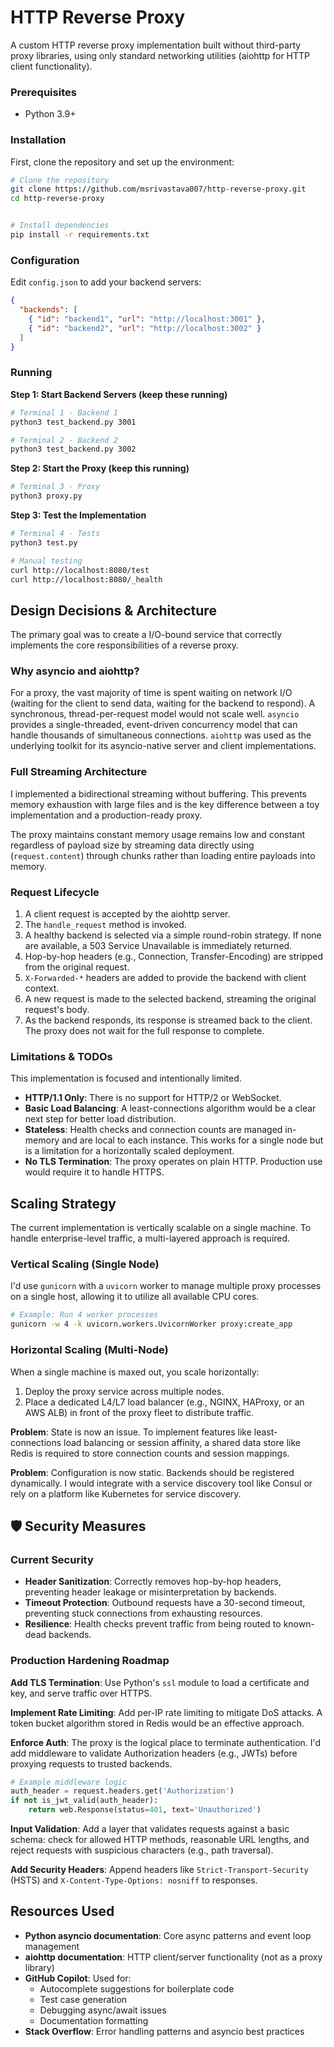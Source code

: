 # HTTP Reverse Proxy

A custom HTTP reverse proxy implementation built without third-party proxy libraries, using only standard networking utilities (aiohttp for HTTP client functionality).

### Prerequisites
- Python 3.9+

### Installation

First, clone the repository and set up the environment:

```bash
# Clone the repository
git clone https://github.com/msrivastava007/http-reverse-proxy.git
cd http-reverse-proxy


# Install dependencies
pip install -r requirements.txt
```

### Configuration
Edit `config.json` to add your backend servers:
```json
{
  "backends": [
    { "id": "backend1", "url": "http://localhost:3001" },
    { "id": "backend2", "url": "http://localhost:3002" }
  ]
}
```

### Running

**Step 1: Start Backend Servers (keep these running)**
```bash
# Terminal 1 - Backend 1
python3 test_backend.py 3001

# Terminal 2 - Backend 2  
python3 test_backend.py 3002
```

**Step 2: Start the Proxy (keep this running)**
```bash
# Terminal 3 - Proxy
python3 proxy.py
```

**Step 3: Test the Implementation**
```bash
# Terminal 4 - Tests
python3 test.py

# Manual testing
curl http://localhost:8080/test
curl http://localhost:8080/_health
```

## Design Decisions & Architecture

The primary goal was to create a I/O-bound service that correctly implements the core responsibilities of a reverse proxy.

### Why asyncio and aiohttp?

For a proxy, the vast majority of time is spent waiting on network I/O (waiting for the client to send data, waiting for the backend to respond). A synchronous, thread-per-request model would not scale well. `asyncio` provides a single-threaded, event-driven concurrency model that can handle thousands of simultaneous connections. `aiohttp` was used as the underlying toolkit for its asyncio-native server and client implementations.

### Full Streaming Architecture

I implemented a bidirectional streaming without buffering. This prevents memory exhaustion with large files and is the key difference between a toy implementation and a production-ready proxy.

The proxy maintains constant memory usage remains low and constant regardless of payload size by streaming data directly using (`request.content`) through chunks rather than loading entire payloads into memory.

### Request Lifecycle

1. A client request is accepted by the aiohttp server.
2. The `handle_request` method is invoked.
3. A healthy backend is selected via a simple round-robin strategy. If none are available, a 503 Service Unavailable is immediately returned.
4. Hop-by-hop headers (e.g., Connection, Transfer-Encoding) are stripped from the original request.
5. `X-Forwarded-*` headers are added to provide the backend with client context.
6. A new request is made to the selected backend, streaming the original request's body.
7. As the backend responds, its response is streamed back to the client. The proxy does not wait for the full response to complete.

### Limitations & TODOs

This implementation is focused and intentionally limited.

- **HTTP/1.1 Only**: There is no support for HTTP/2 or WebSocket.
- **Basic Load Balancing**:  A least-connections algorithm would be a clear next step for better load distribution.
- **Stateless**: Health checks and connection counts are managed in-memory and are local to each instance. This works for a single node but is a limitation for a horizontally scaled deployment.
- **No TLS Termination**: The proxy operates on plain HTTP. Production use would require it to handle HTTPS.

## Scaling Strategy

The current implementation is vertically scalable on a single machine. To handle enterprise-level traffic, a multi-layered approach is required.

### Vertical Scaling (Single Node)

 I'd use `gunicorn` with a `uvicorn` worker to manage multiple proxy processes on a single host, allowing it to utilize all available CPU cores.

```bash
# Example: Run 4 worker processes
gunicorn -w 4 -k uvicorn.workers.UvicornWorker proxy:create_app
```

### Horizontal Scaling (Multi-Node)

When a single machine is maxed out, you scale horizontally:

1. Deploy the proxy service across multiple nodes.
2. Place a dedicated L4/L7 load balancer (e.g., NGINX, HAProxy, or an AWS ALB) in front of the proxy fleet to distribute traffic.

**Problem**: State is now an issue. To implement features like least-connections load balancing or session affinity, a shared data store like Redis is required to store connection counts and session mappings.

**Problem**: Configuration is now static. Backends should be registered dynamically. I would integrate with a service discovery tool like Consul or rely on a platform like Kubernetes for service discovery.

## 🛡️ Security Measures

### Current Security

- **Header Sanitization**: Correctly removes hop-by-hop headers, preventing header leakage or misinterpretation by backends.
- **Timeout Protection**: Outbound requests have a 30-second timeout, preventing stuck connections from exhausting resources.
- **Resilience**: Health checks prevent traffic from being routed to known-dead backends.

### Production Hardening Roadmap

**Add TLS Termination**: Use Python's `ssl` module to load a certificate and key, and serve traffic over HTTPS.

**Implement Rate Limiting**: Add per-IP rate limiting to mitigate DoS attacks. A token bucket algorithm stored in Redis would be an effective approach.

**Enforce Auth**: The proxy is the logical place to terminate authentication. I'd add middleware to validate Authorization headers (e.g., JWTs) before proxying requests to trusted backends.

```python
# Example middleware logic
auth_header = request.headers.get('Authorization')
if not is_jwt_valid(auth_header):
    return web.Response(status=401, text='Unauthorized')
```

**Input Validation**: Add a layer that validates requests against a basic schema: check for allowed HTTP methods, reasonable URL lengths, and reject requests with suspicious characters (e.g., path traversal).

**Add Security Headers**: Append headers like `Strict-Transport-Security` (HSTS) and `X-Content-Type-Options: nosniff` to responses.


## Resources Used

- **Python asyncio documentation**: Core async patterns and event loop management
- **aiohttp documentation**: HTTP client/server functionality (not as a proxy library)
- **GitHub Copilot**: Used for:
  - Autocomplete suggestions for boilerplate code
  - Test case generation
  - Debugging async/await issues
  - Documentation formatting
- **Stack Overflow**: Error handling patterns and asyncio best practices




